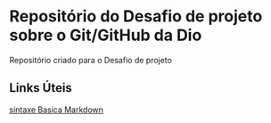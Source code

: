 # Repositório do Desafio de projeto sobre o Git/GitHub da Dio
Repositório criado para o Desafio de projeto
## Links Úteis
[sintaxe Basica Markdown](https://www.markdownguide.org/basic-syntax/)
